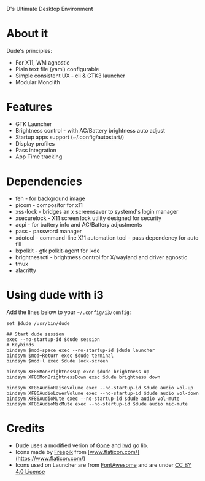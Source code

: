 D's Ultimate Desktop Environment

# About it
Dude's principles:

* For X11, WM agnostic
* Plain text file (yaml) configurable
* Simple consistent UX - cli & GTK3 launcher
* Modular Monolith

# Features
  - GTK Launcher
  - Brightness control - with AC/Battery brightness auto adjust
  - Startup apps support (~/.config/autostart/)
  - Display profiles
  - Pass integration
  - App Time tracking

# Dependencies
- feh - for background image
- picom - compositor for x11
- xss-lock - bridges an x screensaver to systemd's login manager
- xsecurelock - X11 screen lock utility designed for security
- acpi - for battery info and AC/Battery adjustments
- pass - password manager
- xdotool - command-line X11 automation tool - pass dependency for auto fill 
- lxpolkit - gtk polkit-agent for lxde 
- brightnessctl - brightness control for X/wayland and driver agnostic
- tmux
- alacritty

# Using dude with i3

Add the lines below to your `~/.config/i3/config`:

```
set $dude /usr/bin/dude

## Start dude session
exec --no-startup-id $dude session
# Keybinds
bindsym $mod+space exec --no-startup-id $dude launcher
bindsym $mod+Return exec $dude terminal
bindsym $mod+l exec $dude lock-screen

bindsym XF86MonBrightnessUp exec $dude brightness up
bindsym XF86MonBrightnessDown exec $dude brightness down

bindsym XF86AudioRaiseVolume exec --no-startup-id $dude audio vol-up
bindsym XF86AudioLowerVolume exec --no-startup-id $dude audio vol-down
bindsym XF86AudioMute exec --no-startup-id $dude audio vol-mute
bindsym XF86AudioMicMute exec --no-startup-id $dude audio mic-mute
```

# Credits
- Dude uses a modified verion of [Gone](https://github.com/dim13/gone) and [iwd](https://github.com/shibumi/iwd) go lib.
- Icons made by [Freepik](https://www.flaticon.com/authors/freepik) from [www.flaticon.com/](https://www.flaticon.com/)
- Icons used on Launcher are from [FontAwesome](https://fontawesome.com/license/free) and are under [CC BY 4.0 License](https://creativecommons.org/licenses/by/4.0/)
